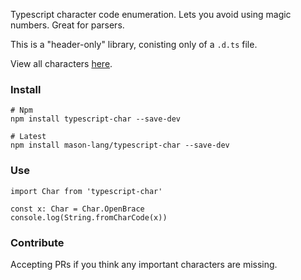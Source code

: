 Typescript character code enumeration.
Lets you avoid using magic numbers. Great for parsers.

This is a "header-only" library, conisting only of a `.d.ts` file.

View all characters [here](https://github.com/mason-lang/typescript-char/blob/master/index.d.ts).

### Install

	# Npm
	npm install typescript-char --save-dev

	# Latest
	npm install mason-lang/typescript-char --save-dev

### Use

	import Char from 'typescript-char'

	const x: Char = Char.OpenBrace
	console.log(String.fromCharCode(x))

### Contribute

Accepting PRs if you think any important characters are missing.
